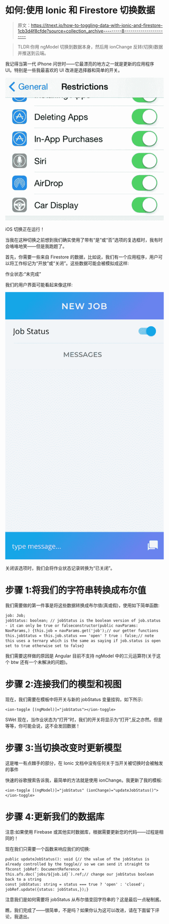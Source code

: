 # 如何:使用 Ionic 和 Firestore 切换数据

> 原文：<https://itnext.io/how-to-toggling-data-with-ionic-and-firestore-1cb3d4f8cfde?source=collection_archive---------8----------------------->

> TLDR:你用 ngModel 切换到数据本身，然后用 ionChange 反转(切换)数据并推送到云端。

我记得当第一代 iPhone 问世时——它最漂亮的地方之一就是更新的应用程序 UI。特别是一些我最喜欢的 UI 改进是选择器和简单的开关。

![](img/27dc341d627c2f7d92b23f8869647908.png)

iOS 切换正在运行！

当我在这种切换之前想到我们确实使用了带有“是”或“否”选项的复选框时，我有时会咯咯地笑——但是我跑题了。

首先，你需要一些来自 Firestore 的数据，比如说，我们有一个应用程序，用户可以将工作标记为“开放”或“关闭”。这些数据可能会被模拟成这样:

作业状态:“未完成”

我们的用户界面可能看起来像这样:

![](img/f677cfd49da8252b301598877f185667.png)

关闭该选项时，我们会将作业状态记录转换为“已关闭”。

# 步骤 1:将我们的字符串转换成布尔值

我们需要做的第一件事是将这些数据转换成布尔值(真或假)，使用如下简单函数:

```
job: Job;
jobStatus: boolean; // jobStatus is the boolean version of job.status - it can only be true or falseconstructor(public navParams: NavParams,) {this.job = navParams.get('job');// our getter functions
this.jobStatus = this.job.status === 'open' ? true : false;// note this uses a ternary which is the same as saying if job.status is open set to true otherwise set to false}
```

我们需要这样做的原因是 Angular 目前不支持 ngModel 中的三元运算符(关于这个 btw 还有一个未解决的问题)。

# 步骤 2:连接我们的模型和视图

现在，我们需要在模板中将开关与新的 jobStatus 变量挂钩，如下所示:

```
<ion-toggle [(ngModel)]="jobStatus"></ion-toggle>
```

SWèt 现在，当作业状态为“打开”时，我们的开关将显示为“打开”,反之亦然。但是等等，你可能会说，这不会发回数据！

# 步骤 3:当切换改变时更新模型

这是唯一有点棘手的部分，在 Ionic 文档中没有任何关于当开关被切换时会被触发的事件

快速的谷歌搜索告诉我，最简单的方法就是使用 ionChange。我更新了我的模板:

```
<ion-toggle [(ngModel)]="jobStatus" (ionChange)="updateJobStatus()"></ion-toggle>
```

# 步骤 4:更新我们的数据库

注意:如果使用 Firebase 或其他实时数据库，根据需要更新您的代码——过程是相同的！

现在我们只需要一个函数来响应我们的切换:

```
public updateJobStatus(): void {// the value of the jobStatus is already controlled by the toggle// so we can send it straight to fbconst jobRef: DocumentReference = this.afs.doc(`jobs/${job.id}`).ref;// change our jobStatus boolean back to a string
const jobStatus: string = status === true ? 'open' : 'closed'; jobRef.update({status: jobStatus,});}
```

注意我们是如何需要将 jobStatus 从布尔值变回字符串的？这是最后一点秘制酱。

瞧，我们完成了——很简单，不是吗？如果你认为这可以改进，请在下面留下评论，我退出。